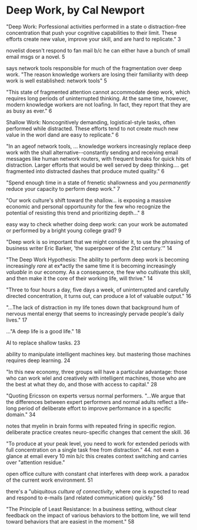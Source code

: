 # Deep Work, by Cal Newport


"Deep Work: Porfessional activities performed in a state o distraction-free concentration that push your cognitive capabilities to their limit. These efforts create new value, improve your skill, and are hard to replicate." 3

novelist doesn't respond to fan mail b/c he can either have a bunch of small email msgs or a novel. 5

says network tools responsible for much of the fragmentation over deep work. "The reason knowledge workers are losing their familiarity with deep work is well established: network tools" 5

"This state of fragmented attention cannot accommodate deep work, which requires long periods of uninterrupted thinking. At the same time, however, modern knowledge workers are not loafing. In fact, they report that they are as busy as ever." 6

Shallow Work: Noncognitively demanding, logistical-style tasks, often performed while distracted. These efforts tend to not create much new value in the worl dand are easy to replicate." 6

"In an ageof network tools, ... knowledge workers increasingly replace deep work with the shall alternative--constantly sending and receiving email messages like human network routers, with frequent breaks for quick hits of distraction. Larger efforts that would be well served  by deep thinking.... get fragmented into distracted dashes that produce muted quality." 6

"Spend enough time in a state of frenetic shallowness and you *permanently* reduce your capacity to perform deep work." 7

"Our work culture's shift toward the shallow... is exposing a massive economic and personal opportuunity for the few who recognize the potential of resisting this trend and prioritizing depth..." 8

easy way to check whether doing deep work: can your work be automated or performed by a bright young college grad? 9

"Deep work is so important that we might consider it, to use the phrasing of business writer Eric Barker, 'the superpower of the 21st century.'" 14

"The Deep Work Hypothesis: The ability to perform deep work is becoming increasingly *rare* at ex*actly the same time it is becoming increasingly *valuable* in our economy. As a consequence, the few who cultivate this skill, and then make it the core of their working life, will thrive." 14

"Three to four hours a day, five days a week, of uninterrupted and carefully directed concentration, it turns out, can produce a lot of valuable output." 16

"...The lack of distraction in my life tones down that background hum of nervous mental energy that seems to increasingly pervade people's daily lives." 17

..."A deep life is a good life." 18

AI to replace shallow tasks. 23

ability to manipulate intelligent machines key. but mastering those machines requires deep learning. 24


"In this new economy, three groups will have a particular advantage: those who can work wlel and creatively with intelligent machines, those who are the best at what they do, and those with access to capital." 28

"Quoting Ericsson on experts versus normal performers. "...We argue that the differences between expert performers and normal adults reflect a life-long period of deliberate effort to improve performance in a specific domain." 34

notes that myelin in brain forms with repeated firing in specific region. deliberate practice creates neuro-specific changes that cement the skill. 36

"To produce at your peak level, you need to work for extended periods with full concentration on a single task free from distraction." 44. not even a glance at email every 10 min b/c this creates context switching and carries over "attention residue."

open office culture with constant chat interferes with deep work. a paradox of the current work environment. 51

there's a "ubiquitous *culture of connectivity*, where one is expected to read and respond to e-mails (and related communication) quickly." 56

"The Principle of Least Resistance: In a business setting, without clear feedback on the impact of various behaviors to the bottom line, we will tend toward behaviors that are easiest in the moment." 58